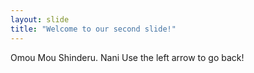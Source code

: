 ```yaml
---
layout: slide
title: "Welcome to our second slide!"
---
```

Omou Mou Shinderu. Nani
Use the left arrow to go back!
